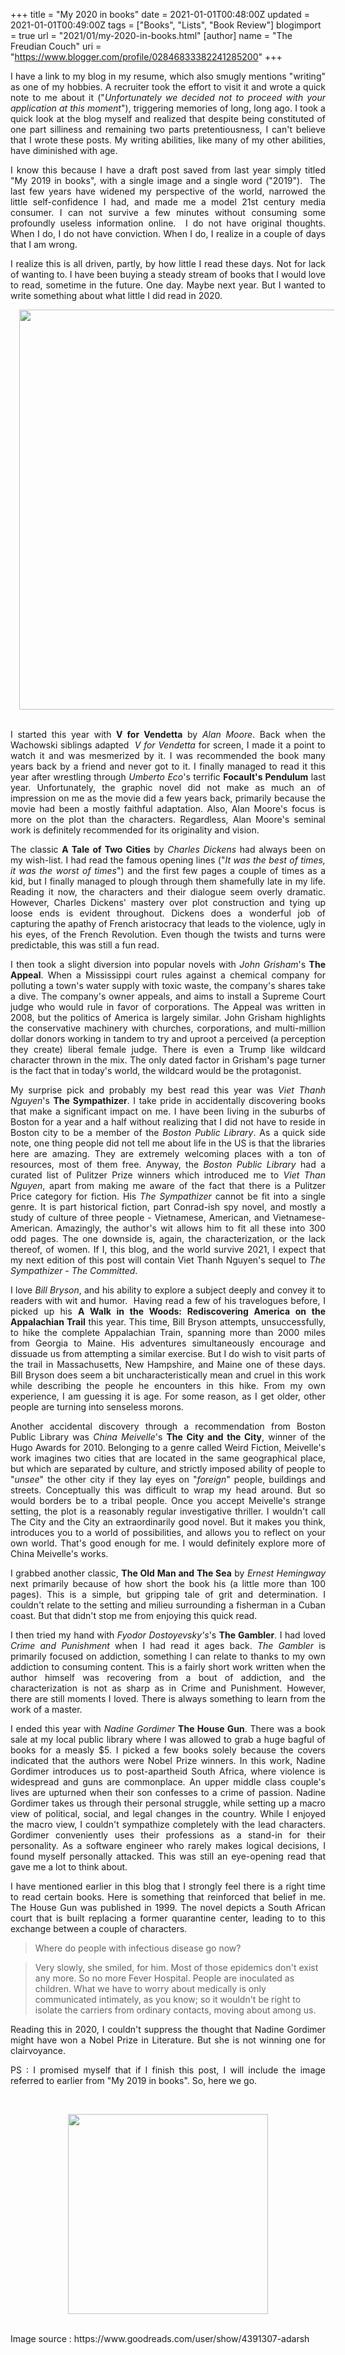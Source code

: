 +++
title = "My 2020 in books"
date = 2021-01-01T00:48:00Z
updated = 2021-01-01T00:49:00Z
tags = ["Books", "Lists", "Book Review"]
blogimport = true 
url = "2021/01/my-2020-in-books.html"
[author]
	name = "The Freudian Couch"
	uri = "https://www.blogger.com/profile/02846833382241285200"
+++

<p style="text-align: justify;">I have a link to my blog in my resume, which also smugly mentions "writing" as one of my hobbies. A recruiter took the effort to visit it and wrote a quick note to me about it ("<i>Unfortunately we decided not to proceed with your application at this moment</i>"), triggering memories of long, long ago. I took a quick look at the blog myself and realized that despite being constituted of one part silliness and remaining two parts pretentiousness, I can't believe that I wrote these posts. My writing abilities, like many of my other abilities, have diminished with age.</p><p style="text-align: justify;">I know this because I have a draft post saved from last year simply titled "My 2019 in books", with a single image and a single word ("2019").&nbsp; The last few years have widened my perspective of the world, narrowed the little self-confidence I had, and made me a model 21st century media consumer. I can not survive a few minutes without consuming some profoundly useless information online.&nbsp; I do not have original thoughts. When I do, I do not have conviction. When I do, I realize in a couple of days that I am wrong.</p><p style="text-align: justify;">I realize this is all driven, partly, by how little I read these days. Not for lack of wanting to. I have been buying a steady stream of books that I would love to read, sometime in the future. One day. Maybe next year. But I wanted to write something about what little I did read in 2020.&nbsp;</p><p></p><div class="separator" style="clear: both; text-align: center;"><a href="https://blogger.googleusercontent.com/img/b/R29vZ2xl/AVvXsEhBZO4Nob_d3gTAay-F39cvwHJQHPlg9s4AkFjIx9Jipsysj5aEdJWFeYV4CLpiVenX7h4_yB6j2WsJx2CfE-BC4u983hAWhVNiTa2CIu_zN1ik9sV5UHqy9hQKs-VMXTHcmtl0bvAdL858/s768/2020_books.PNG" style="margin-left: 1em; margin-right: 1em;"><img border="0" data-original-height="768" data-original-width="698" height="640" src="https://blogger.googleusercontent.com/img/b/R29vZ2xl/AVvXsEhBZO4Nob_d3gTAay-F39cvwHJQHPlg9s4AkFjIx9Jipsysj5aEdJWFeYV4CLpiVenX7h4_yB6j2WsJx2CfE-BC4u983hAWhVNiTa2CIu_zN1ik9sV5UHqy9hQKs-VMXTHcmtl0bvAdL858/w540-h640/2020_books.PNG" width="540" /></a></div><br /><p></p><p style="text-align: justify;">I started this year with <b>V for Vendetta</b> by <i>Alan Moore</i>. Back when the Wachowski siblings adapted&nbsp;&nbsp;<i>V for Vendetta</i> for screen, I made it a point to watch it and was mesmerized by it. I was recommended the book many years back by a friend and never got to it. I finally managed to read it this year after wrestling through <i>Umberto Eco</i>'s terrific&nbsp;<b>Focault's Pendulum</b> last year. Unfortunately, the graphic novel did not make as much an of impression on me as the movie did a few years back, primarily because the movie had been a mostly faithful adaptation. Also, Alan Moore's focus is more on the plot than the characters. Regardless, Alan Moore's seminal work is definitely recommended for its originality and vision.</p><p style="text-align: justify;">The classic <b>A Tale of Two Cities</b> by <i>Charles Dickens </i>had always been on my wish-list. I had read the famous opening lines ("<i>It was the best of times, it was the worst of times</i>") and the first few pages a couple of times as a kid, but I finally managed to plough through them shamefully late in my life. Reading it now, the characters and their dialogue seem overly dramatic. However, Charles Dickens' mastery over plot construction and tying up loose ends is evident throughout. Dickens does a wonderful job of capturing the apathy of French aristocracy that leads to the violence, ugly in his eyes, of the French Revolution. Even though the twists and turns were predictable, this was still a fun read.</p><p style="text-align: justify;">I then took a slight diversion into popular novels with <i>John Grisham</i>'s <b>The Appeal</b>. When a Mississippi court rules against a chemical company for polluting a town's water supply with toxic waste, the company's shares take a dive. The company's owner appeals, and aims to install a Supreme Court judge who would rule in favor of corporations. The Appeal was written in 2008, but the politics of America is largely similar. John Grisham highlights the conservative machinery with churches, corporations, and multi-million dollar donors working in tandem to try and uproot a perceived (a perception they create) liberal female judge. There is even a Trump like wildcard character thrown in the mix. The only dated factor in Grisham's page turner is the fact that in today's world, the wildcard would be the protagonist.</p><p style="text-align: justify;">My surprise pick and probably my best read this year was <i>Viet Thanh Nguyen</i>'s <b>The Sympathizer</b>. I take pride in accidentally discovering books that make a significant impact on me. I have been living in the suburbs of Boston for a year and a half without realizing that I did not have to reside in Boston city to be a member of the <i>Boston Public Library</i>. As a quick side note, one thing people did not tell me about life in the US is that the libraries here are amazing. They are extremely welcoming places with a ton of resources, most of them free. Anyway, the <i>Boston Public Library</i> had a curated list of Pulitzer Prize winners which introduced me to <i>Viet Than Nguyen</i>, apart from making me aware of the fact that there is a Pulitzer Price category for fiction. His <i>The Sympathizer</i> cannot be fit into a single genre. It is part historical fiction, part Conrad-ish spy novel, and mostly a study of culture of three people - Vietnamese, American, and Vietnamese-American. Amazingly, the author's wit allows him to fit all these into 300 odd pages. The one downside is, again, the characterization, or the lack thereof, of women. If I, this blog, and the world survive 2021, I expect that my next edition of this post will contain Viet Thanh Nguyen's sequel to <i>The Sympathizer -</i>&nbsp;<i>The Committed</i>.</p><p style="text-align: justify;">I love <i>Bill Bryson</i>, and his ability to explore a subject deeply and convey it to readers with wit and humor.&nbsp; Having read a few of his travelogues before, I picked up his&nbsp;<b>A Walk in the Woods: Rediscovering America on the Appalachian Trail</b> this year. This time, Bill Bryson attempts, unsuccessfully, to hike the complete Appalachian Train, spanning more than 2000 miles from Georgia to Maine. His adventures simultaneously encourage and dissuade us from attempting a similar exercise. But I do wish to visit parts of the trail in Massachusetts, New Hampshire, and Maine one of these days. Bill Bryson does seem a bit uncharacteristically mean and cruel in this work while describing the people he encounters in this hike. From my own experience, I am guessing it is age. For some reason, as I get older, other people are turning into senseless morons.</p><p style="text-align: justify;">Another accidental discovery through a recommendation from Boston Public Library was <i>China Meivelle</i>'s <b>The City and the City</b>, winner of the Hugo Awards for 2010. Belonging to a genre called Weird Fiction, Meivelle's work imagines two cities that are located in the same geographical place, but which are separated by culture, and strictly imposed ability of people to "<i>unsee</i>" the other city if they lay eyes on "<i>foreign</i>" people, buildings and streets. Conceptually this was difficult to wrap my head around. But so would borders be to a tribal people. Once you accept Meivelle's strange setting, the plot is a reasonably regular investigative thriller. I wouldn't call The City and the City an extraordinarily good novel. But it makes you think, introduces you to a world of possibilities, and allows you to reflect on your own world. That's good enough for me. I would definitely explore more of China Meivelle's works.</p><p style="text-align: justify;">I grabbed another classic, <b>The Old Man and The Sea</b> by <i>Ernest Hemingway </i>next<i>&nbsp;</i>primarily because of how short the book his (a little more than 100 pages). This is a simple, but gripping tale of grit and determination. I couldn't relate to the setting and milieu surrounding a fisherman in a Cuban coast. But that didn't stop me from enjoying this quick read.</p><p style="text-align: justify;">I then tried my hand with&nbsp;<i>Fyodor&nbsp;Dostoyevsky's</i>'s <b>The Gambler</b>. I had loved <i>Crime and Punishment</i> when I had read it ages back. <i>The Gambler</i> is primarily focused on addiction, something I can relate to thanks to my own addiction to consuming content. This is a fairly short work written when the author himself was recovering from a bout of addiction, and the characterization is not as sharp as in Crime and Punishment. However, there are still moments I loved. There is always something to learn from the work of a master.</p><p style="text-align: justify;">I ended this year with <i>Nadine Gordimer</i> <b>The House Gun</b>. There was a book sale at my local public library where I was allowed to grab a huge bagful of books for a measly $5. I picked a few books solely because the covers indicated that the authors were Nobel Prize winners. In this work, Nadine Gordimer introduces us to post-apartheid South Africa, where violence is widespread and guns are commonplace. An upper middle class couple's lives are upturned when their son confesses to a crime of passion. Nadine Gordimer takes us through their personal struggle, while setting up a macro view of political, social, and legal changes in the country. While I enjoyed the macro view, I couldn't sympathize completely with the lead characters. Gordimer conveniently uses their professions as a stand-in for their personality. As a software engineer who rarely makes logical decisions, I found myself personally attacked. This was still an eye-opening read that gave me a lot to think about.&nbsp;</p><p style="text-align: justify;">I have mentioned earlier in this blog that I strongly feel there is a right time to read certain books. Here is something that reinforced that belief in me. The House Gun was published in 1999. The novel depicts a South African court that is built replacing a former quarantine center, leading to to this exchange between a couple of characters.</p><p></p><blockquote><p>Where do people with infectious disease go now?&nbsp;</p></blockquote><blockquote><p>Very slowly, she smiled, for him. Most of those epidemics don't exist any more. So no more Fever Hospital. People are inoculated as children. What we have to worry about medically is only communicated intimately, as you know; so it wouldn't be right to isolate the carriers from ordinary contacts, moving about among us.</p></blockquote><p></p><p style="text-align: justify;">Reading this in 2020, I couldn't suppress the thought that Nadine Gordimer might have won a Nobel Prize in Literature. But she is not winning one for clairvoyance.</p><p style="text-align: justify;">PS : I promised myself that if I finish this post, I will include the image referred to earlier from "My 2019 in books". So, here we go.</p><p><br /></p><div class="separator" style="clear: both; text-align: center;"><a href="https://blogger.googleusercontent.com/img/b/R29vZ2xl/AVvXsEiHCVjr_tWHZa-LLYJOVALf7hGZZOBRPPDYqD4pfRA9GenKxH03-x4Ct1MCR93fL_VAF-Izwh8bR2FMybSbfAEq02DRqgABxoZehfs2-qXPqRd740YQUCGSvrAJytdXQSFn0v_3gGZ94J0G/s2048/2019_Books.png" style="margin-left: 1em; margin-right: 1em;"><img border="0" data-original-height="1943" data-original-width="2048" src="https://blogger.googleusercontent.com/img/b/R29vZ2xl/AVvXsEiHCVjr_tWHZa-LLYJOVALf7hGZZOBRPPDYqD4pfRA9GenKxH03-x4Ct1MCR93fL_VAF-Izwh8bR2FMybSbfAEq02DRqgABxoZehfs2-qXPqRd740YQUCGSvrAJytdXQSFn0v_3gGZ94J0G/s320/2019_Books.png" width="320" /></a></div><br /><p>Image source : https://www.goodreads.com/user/show/4391307-adarsh</p><p><br /></p><p><br /></p>
